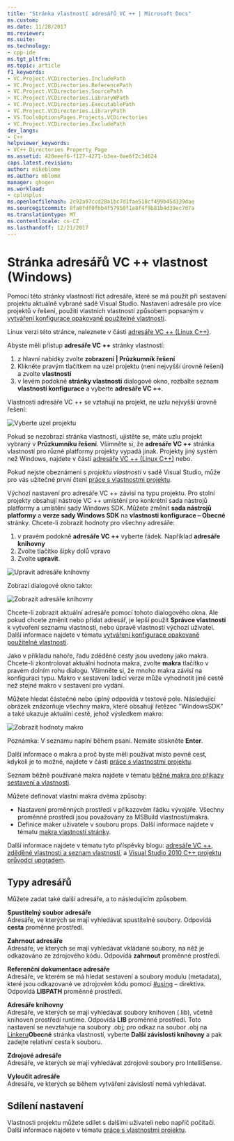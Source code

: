 ```yaml
---
title: "Stránka vlastností adresářů VC ++ | Microsoft Docs"
ms.custom: 
ms.date: 11/28/2017
ms.reviewer: 
ms.suite: 
ms.technology:
- cpp-ide
ms.tgt_pltfrm: 
ms.topic: article
f1_keywords:
- VC.Project.VCDirectories.IncludePath
- VC.Project.VCDirectories.ReferencePath
- VC.Project.VCDirectories.SourcePath
- VC.Project.VCDirectories.LibraryWPath
- VC.Project.VCDirectories.ExecutablePath
- VC.Project.VCDirectories.LibraryPath
- VS.ToolsOptionsPages.Projects.VCDirectories
- VC.Project.VCDirectories.ExcludePath
dev_langs:
- C++
helpviewer_keywords:
- VC++ Directories Property Page
ms.assetid: 428eeef6-f127-4271-b3ea-0ae6f2c3d624
caps.latest.revision: 
author: mikeblome
ms.author: mblome
manager: ghogen
ms.workload:
- cplusplus
ms.openlocfilehash: 2c92a97ccd28a1bc7d1fae518cf499b45d339dae
ms.sourcegitcommit: 8fa8fdf0fbb4f57950f1e8f4f9b81b4d39ec7d7a
ms.translationtype: MT
ms.contentlocale: cs-CZ
ms.lasthandoff: 12/21/2017
---
```

# <a name="vc-directories-property-page-windows"></a>Stránka adresářů VC ++ vlastnost (Windows)

Pomocí této stránky vlastností říct adresáře, které se má použít při sestavení projektu aktuálně vybrané sadě Visual Studio. Nastavení adresáře pro více projektů v řešení, použití vlastních vlastností způsobem popsaným v [vytváření konfigurace opakovaně použitelné vlastností](working-with-project-properties.md#bkmkPropertySheets).

Linux verzi této stránce, naleznete v části [adresáře VC ++ (Linux C++)](../linux/prop-pages/directories-linux.md).   

Abyste měli přístup **adresáře VC ++** stránky vlastností:

1. z hlavní nabídky zvolte **zobrazení | Průzkumník řešení**
1. Klikněte pravým tlačítkem na uzel projektu (není nejvyšší úrovně řešení) a zvolte **vlastnosti**
1. v levém podokně **stránky vlastností** dialogové okno, rozbalte seznam **vlastnosti konfigurace** a vyberte **adresáře VC ++**.  

Vlastnosti adresáře VC ++ se vztahují na projekt, ne uzlu nejvyšší úrovně řešení:

![Vyberte uzel projektu](media/vcppdir.png "vyberte uzel projektu zobrazíte vlastnosti adresáře VC ++")

Pokud se nezobrazí stránka vlastností, ujistěte se, máte uzlu projekt vybraný v **Průzkumníku řešení**. Všimněte si, že **adresáře VC ++** stránka vlastností pro různé platformy projekty vypadá jinak. Projekty jiný systém než Windows, najdete v části [adresáře VC ++ (Linux C++)](../linux/prop-pages/directories-linux.md) nebo. 
 
Pokud nejste obeznámeni s *projektu vlastnosti* v sadě Visual Studio, může pro vás užitečné první čtení [práce s vlastnostmi projektu](working-with-project-properties.md). 
 
Výchozí nastavení pro adresáře VC ++ závisí na typu projektu. Pro stolní projekty obsahují nástroje VC ++ umístění pro konkrétní sada nástrojů platformy a umístění sady Windows SDK. Můžete změnit **sada nástrojů platformy** a **verze sady Windows SDK** na **vlastnosti konfigurace – Obecné** stránky. Chcete-li zobrazit hodnoty pro všechny adresáře:

1. v pravém podokně **adresáře VC ++** vyberte řádek. Například **adresáře knihovny**
1. Zvolte tlačítko šipky dolů vpravo
1. Zvolte **upravit**.

![Upravit adresáře knihovny](media/vcppdir_libdir_edit.png "dialogové okno Upravit cesty knihoven")

Zobrazí dialogové okno takto: 

![Zobrazit adresáře knihovny](media/vcppdir_libdir.png "dialogové okno Přidat nebo odebrat cesty knihoven")

Chcete-li zobrazit aktuální adresáře pomocí tohoto dialogového okna. Ale pokud chcete změnit nebo přidat adresář, je lepší použít **Správce vlastností** k vytvoření seznamu vlastností, nebo úpravě vlastností výchozí uživatel. Další informace najdete v tématu [vytváření konfigurace opakovaně použitelné vlastností](working-with-project-properties.md#bkmkPropertySheets).

Jako v příkladu nahoře, řadu zděděné cesty jsou uvedeny jako makra.  Chcete-li zkontrolovat aktuální hodnota makra, zvolte **makra** tlačítko v pravém dolním rohu dialogu. Všimněte si, že mnoho makra závisí na konfiguraci typu. Makro v sestavení ladicí verze může vyhodnotit jiné cestě než stejné makro v sestavení pro vydání. 

Můžete hledat částečné nebo úplný odpovídá v textové pole. Následující obrázek znázorňuje všechny makra, které obsahují řetězec "WindowsSDK" a také ukazuje aktuální cestě, jehož výsledkem makro:

![Zobrazit hodnoty makro](media/vcppdir_libdir_macros.png "dialogové okno Upravit makra")

Poznámka: V seznamu naplní během psaní. Nemáte stiskněte **Enter**.

Další informace o makra a proč byste měli používat místo pevně cest, kdykoli je to možné, najdete v části [práce s vlastnostmi projektu](../ide/working-with-project-properties.md#bkmkPropertiesVersusMacros). 

Seznam běžně používané makra najdete v tématu [běžné makra pro příkazy sestavení a vlastnosti](https://docs.microsoft.com/en-us/cpp/ide/common-macros-for-build-commands-and-properties).

Můžete definovat vlastní makra dvěma způsoby:
-   Nastavení proměnných prostředí v příkazovém řádku vývojáře. Všechny proměnné prostředí jsou považovány za MSBuild vlastnosti/makra.
-   Definice maker uživatele v souboru props. Další informace najdete v tématu [makra vlastností stránky](working-with-project-properties.md#bkmkPropertiesVersusMacros). 

Další informace najdete v tématu tyto příspěvky blogu: [adresáře VC ++](http://blogs.msdn.com/b/vsproject/archive/2009/07/07/vc-directories.aspx), [zděděné vlastnosti a seznam vlastností](http://blogs.msdn.com/b/vsproject/archive/2009/06/23/inherited-properties-and-property-sheets.aspx), a [Visual Studio 2010 C++ projektu průvodci upgradem](http://blogs.msdn.com/b/vcblog/archive/2010/03/02/visual-studio-2010-c-project-upgrade-guide.aspx).  
  
## <a name="directory-types"></a>Typy adresářů

Můžete zadat také další adresáře, a to následujícím způsobem.  
  
**Spustitelný soubor adresáře**  
Adresáře, ve kterých se mají vyhledávat spustitelné soubory. Odpovídá **cesta** proměnné prostředí.

**Zahrnout adresáře**  
Adresáře, ve kterých se mají vyhledávat vkládané soubory, na něž je odkazováno ze zdrojového kódu. Odpovídá **zahrnout** proměnné prostředí.

**Referenční dokumentace adresáře**  
 Adresáře, ve kterém se má hledat sestavení a soubory modulu (metadata), které jsou odkazované ve zdrojovém kódu pomocí [#using](../preprocessor/hash-using-directive-cpp.md) – direktiva. Odpovídá **LIBPATH** proměnné prostředí.

**Adresáře knihovny**  
Adresáře, ve kterých se mají vyhledávat soubory knihoven (.lib), včetně knihoven prostředí runtime. Odpovídá **LIB** proměnné prostředí. Toto nastavení se nevztahuje na soubory .obj; pro odkaz na soubor .obj na [Linkeru](../ide/linker-property-pages.md)**Obecné** stránka vlastností, vyberte **Další závislosti knihovny** a pak zadejte relativní cesta k souboru.

**Zdrojové adresáře**  
Adresáře, ve kterých se mají vyhledávat zdrojové soubory pro IntelliSense.

**Vyloučit adresáře**  
Adresáře, ve kterých se během vytváření závislostí nemá vyhledávat.

## <a name="sharing-the-settings"></a>Sdílení nastavení

Vlastnosti projektu můžete sdílet s dalšími uživateli nebo napříč počítači. Další informace najdete v tématu [práce s vlastnostmi projektu](../ide/working-with-project-properties.md).
